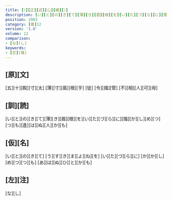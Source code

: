 ```yaml
---
title: [（][正][述][心][緒][）]
description: [い][と][の][き][て][薄][き][眉][根][を][い][た][づ][ら][に][掻][か][し][め][つ][つ][も][逢][は][ぬ][人][か][も]
position: 2903
category: [巻]12
version: '1.0'
volume: 12
comparison:
- [な][し]
keywords:
- [恋][情]
---
```


## [原][文]

[五][十][殿][寸][太] [薄][寸][眉][根][乎] [徒] [令][掻][管] [不][相][人][可][母]

## [訓][読]

[い][と][の][き][て][薄][き][眉][根][を][い][た][づ][ら][に][掻][か][し][め][つ][つ][も][逢][は][ぬ][人][か][も]

## [仮][名]

[い][と][の][き][て] [う][す][き][ま][よ][ね][を] [い][た][づ][ら][に] [か][か][し][め][つ][つ][も] [あ][は][ぬ][ひ][と][か][も]

## [左][注]

[な][し]
